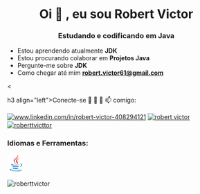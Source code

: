 <h1 align="center">Oi 👋 , eu sou Robert Victor</h1><h3 align="center">Estudando e codificando em Java</h3>


- Estou aprendendo atualmente **JDK**
- Estou procurando colaborar em **Projetos Java**
- Pergunte-me sobre **JDK**
- Como chegar até mim **robert.victor61@gmail.com**





<

h3 align="left">Conecte-se 💬 🌱 👯 📫 comigo: </h3>
<p align="left">
<a href="https://www.linkedin.com/in/robert-victor-408294121/" target="blank"><img align="center" src="https://raw.githubusercontent.com/rahuldkjain/github-profile-readme-generator/master/src/images/icons/Social/linked-in-alt.svg" alt="www.linkedin.com/in/robert-victor-408294121" height="30" width="40" /></a>
<a href="https://fb.com/robert victor" target="blank"><img align="center" src="https://raw.githubusercontent.com/rahuldkjain/github-profile-readme-generator/master/src/images/icons/Social/facebook.svg" alt="robert victor" height="30" width="40" /></a>
<a href="https://instagram.com/roberttvicttor" target="blank"><img align="center" src="https://raw.githubusercontent.com/rahuldkjain/github-profile-readme-generator/master/src/images/icons/Social/instagram.svg" alt="roberttvicttor" height="30" width="40" /></a></p><h3 align="left">Idiomas e Ferramentas:</h3><p align="left">



<a href="https://www.java.com" target="_blank" rel="noreferrer"> <img src="https://raw.githubusercontent.com/devicons/devicon/master/icons/java/java-original.svg" alt="java" width="40" height="40"/> </a> </p>

<p><img align="center" src="https://github-readme-stats.vercel.app/api/top-langs?username=roberttvictor&show_icons=true&locale=en&layout=compact" alt="roberttvictor" /></p>



<!---
- 👋 Hi, I’m @RoberttVictor
- 👀 I’m interested in ...
- 🌱 I’m currently learning ...
- 💞️ I’m looking to collaborate on ...
- 📫 How to reach me ...


RoberttVictor/RoberttVictor is a ✨ special ✨ repository because its `README.md` (this file) appears on your GitHub profile.
You can click the Preview link to take a look at your changes.
--->

